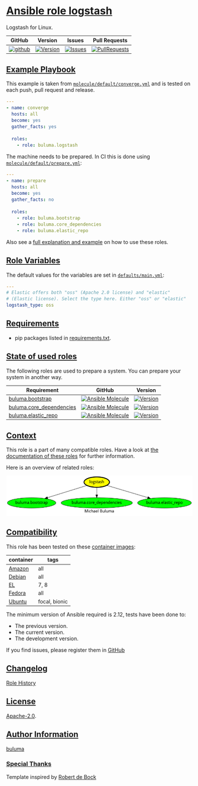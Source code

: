 # [Ansible role logstash](#logstash)

Logstash for Linux.

|GitHub|Version|Issues|Pull Requests|
|------|-------|------|-------------|
|[![github](https://github.com/buluma/ansible-role-logstash/actions/workflows/molecule.yml/badge.svg)](https://github.com/buluma/ansible-role-logstash/actions/workflows/molecule.yml)|[![Version](https://img.shields.io/github/release/buluma/ansible-role-logstash.svg)](https://github.com/buluma/ansible-role-logstash/releases/)|[![Issues](https://img.shields.io/github/issues/buluma/ansible-role-logstash.svg)](https://github.com/buluma/ansible-role-logstash/issues/)|[![PullRequests](https://img.shields.io/github/issues-pr-closed-raw/buluma/ansible-role-logstash.svg)](https://github.com/buluma/ansible-role-logstash/pulls/)|

## [Example Playbook](#example-playbook)

This example is taken from [`molecule/default/converge.yml`](https://github.com/buluma/ansible-role-logstash/blob/master/molecule/default/converge.yml) and is tested on each push, pull request and release.

```yaml
---
- name: converge
  hosts: all
  become: yes
  gather_facts: yes

  roles:
    - role: buluma.logstash
```

The machine needs to be prepared. In CI this is done using [`molecule/default/prepare.yml`](https://github.com/buluma/ansible-role-logstash/blob/master/molecule/default/prepare.yml):

```yaml
---
- name: prepare
  hosts: all
  become: yes
  gather_facts: no

  roles:
    - role: buluma.bootstrap
    - role: buluma.core_dependencies
    - role: buluma.elastic_repo
```

Also see a [full explanation and example](https://buluma.github.io/how-to-use-these-roles.html) on how to use these roles.

## [Role Variables](#role-variables)

The default values for the variables are set in [`defaults/main.yml`](https://github.com/buluma/ansible-role-logstash/blob/master/defaults/main.yml):

```yaml
---
# Elastic offers both "oss" (Apache 2.0 license) and "elastic"
# (Elastic license). Select the type here. Either "oss" or "elastic"
logstash_type: oss
```

## [Requirements](#requirements)

- pip packages listed in [requirements.txt](https://github.com/buluma/ansible-role-logstash/blob/master/requirements.txt).

## [State of used roles](#state-of-used-roles)

The following roles are used to prepare a system. You can prepare your system in another way.

| Requirement | GitHub | Version |
|-------------|--------|--------|
|[buluma.bootstrap](https://galaxy.ansible.com/buluma/bootstrap)|[![Ansible Molecule](https://github.com/buluma/ansible-role-bootstrap/actions/workflows/molecule.yml/badge.svg)](https://github.com/buluma/ansible-role-bootstrap/actions/workflows/molecule.yml)|[![Version](https://img.shields.io/github/release/buluma/ansible-role-bootstrap.svg)](https://github.com/shadowwalker/ansible-role-bootstrap)|
|[buluma.core_dependencies](https://galaxy.ansible.com/buluma/core_dependencies)|[![Ansible Molecule](https://github.com/buluma/ansible-role-core_dependencies/actions/workflows/molecule.yml/badge.svg)](https://github.com/buluma/ansible-role-core_dependencies/actions/workflows/molecule.yml)|[![Version](https://img.shields.io/github/release/buluma/ansible-role-core_dependencies.svg)](https://github.com/shadowwalker/ansible-role-core_dependencies)|
|[buluma.elastic_repo](https://galaxy.ansible.com/buluma/elastic_repo)|[![Ansible Molecule](https://github.com/buluma/ansible-role-elastic_repo/actions/workflows/molecule.yml/badge.svg)](https://github.com/buluma/ansible-role-elastic_repo/actions/workflows/molecule.yml)|[![Version](https://img.shields.io/github/release/buluma/ansible-role-elastic_repo.svg)](https://github.com/shadowwalker/ansible-role-elastic_repo)|

## [Context](#context)

This role is a part of many compatible roles. Have a look at [the documentation of these roles](https://buluma.github.io/) for further information.

Here is an overview of related roles:

![dependencies](https://raw.githubusercontent.com/buluma/ansible-role-logstash/png/requirements.png "Dependencies")

## [Compatibility](#compatibility)

This role has been tested on these [container images](https://hub.docker.com/u/buluma):

|container|tags|
|---------|----|
|[Amazon](https://hub.docker.com/repository/docker/buluma/amazonlinux/general)|all|
|[Debian](https://hub.docker.com/repository/docker/buluma/debian/general)|all|
|[EL](https://hub.docker.com/repository/docker/buluma/enterpriselinux/general)|7, 8|
|[Fedora](https://hub.docker.com/repository/docker/buluma/fedora/general)|all|
|[Ubuntu](https://hub.docker.com/repository/docker/buluma/ubuntu/general)|focal, bionic|

The minimum version of Ansible required is 2.12, tests have been done to:

- The previous version.
- The current version.
- The development version.

If you find issues, please register them in [GitHub](https://github.com/buluma/ansible-role-logstash/issues)

## [Changelog](#changelog)

[Role History](https://github.com/buluma/ansible-role-logstash/blob/master/CHANGELOG.md)

## [License](#license)

[Apache-2.0](https://github.com/buluma/ansible-role-logstash/blob/master/LICENSE).

## [Author Information](#author-information)

[buluma](https://buluma.github.io/)


### [Special Thanks](#special-thanks)

Template inspired by [Robert de Bock](https://github.com/robertdebock)
